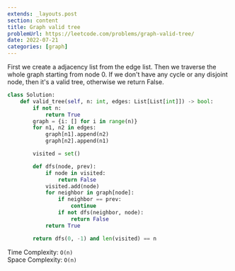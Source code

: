 ```yaml
---
extends: _layouts.post
section: content
title: Graph valid tree
problemUrl: https://leetcode.com/problems/graph-valid-tree/
date: 2022-07-21
categories: [graph]
---
```


First we create a adjacency list from the edge list. Then we traverse the whole graph starting from node 0. If we don't have any cycle or any disjoint node, then it's a valid tree, otherwise we return False.

```python
class Solution:
    def valid_tree(self, n: int, edges: List[List[int]]) -> bool:
        if not n:
            return True
        graph = {i: [] for i in range(n)}
        for n1, n2 in edges:
            graph[n1].append(n2)
            graph[n2].append(n1)

        visited = set()

        def dfs(node, prev):
            if node in visited:
                return False
            visited.add(node)
            for neighbor in graph[node]:
                if neighbor == prev:
                    continue
                if not dfs(neighbor, node):
                    return False
            return True

        return dfs(0, -1) and len(visited) == n
```

Time Complexity: `O(n)` <br/>
Space Complexity: `O(n)`